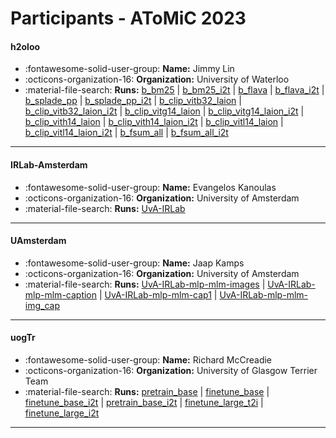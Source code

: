 # Participants - AToMiC 2023 

#### h2oloo
 - :fontawesome-solid-user-group: **Name:** Jimmy Lin
 - :octicons-organization-16: **Organization:** University of Waterloo
 - :material-file-search: **Runs:** [b_bm25](./runs.md#b_bm25) | [b_bm25_i2t](./runs.md#b_bm25_i2t) | [b_flava](./runs.md#b_flava) | [b_flava_i2t](./runs.md#b_flava_i2t) | [b_splade_pp](./runs.md#b_splade_pp) | [b_splade_pp_i2t](./runs.md#b_splade_pp_i2t) | [b_clip_vitb32_laion](./runs.md#b_clip_vitb32_laion) | [b_clip_vitb32_laion_i2t](./runs.md#b_clip_vitb32_laion_i2t) | [b_clip_vitg14_laion](./runs.md#b_clip_vitg14_laion) | [b_clip_vitg14_laion_i2t](./runs.md#b_clip_vitg14_laion_i2t) | [b_clip_vith14_laion](./runs.md#b_clip_vith14_laion) | [b_clip_vith14_laion_i2t](./runs.md#b_clip_vith14_laion_i2t) | [b_clip_vitl14_laion](./runs.md#b_clip_vitl14_laion) | [b_clip_vitl14_laion_i2t](./runs.md#b_clip_vitl14_laion_i2t) | [b_fsum_all](./runs.md#b_fsum_all) | [b_fsum_all_i2t](./runs.md#b_fsum_all_i2t)

---
#### IRLab-Amsterdam
 - :fontawesome-solid-user-group: **Name:** Evangelos Kanoulas
 - :octicons-organization-16: **Organization:** University of Amsterdam
 - :material-file-search: **Runs:** [UvA-IRLab](./runs.md#uva-irlab)

---
#### UAmsterdam
 - :fontawesome-solid-user-group: **Name:** Jaap Kamps
 - :octicons-organization-16: **Organization:** University of Amsterdam
 - :material-file-search: **Runs:** [UvA-IRLab-mlp-mlm-images](./runs.md#uva-irlab-mlp-mlm-images) | [UvA-IRLab-mlp-mlm-caption](./runs.md#uva-irlab-mlp-mlm-caption) | [UvA-IRLab-mlp-mlm-cap1](./runs.md#uva-irlab-mlp-mlm-cap1) | [UvA-IRLab-mlp-mlm-img_cap](./runs.md#uva-irlab-mlp-mlm-img_cap)

---
#### uogTr
 - :fontawesome-solid-user-group: **Name:** Richard McCreadie
 - :octicons-organization-16: **Organization:** University of Glasgow Terrier Team
 - :material-file-search: **Runs:** [pretrain_base](./runs.md#pretrain_base) | [finetune_base](./runs.md#finetune_base) | [finetune_base_i2t](./runs.md#finetune_base_i2t) | [pretrain_base_i2t](./runs.md#pretrain_base_i2t) | [finetune_large_t2i](./runs.md#finetune_large_t2i) | [finetune_large_i2t](./runs.md#finetune_large_i2t)

---
